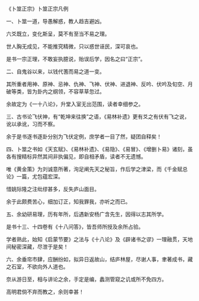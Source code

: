 《卜筮正宗》卜筮正宗凡例

一、卜筮一道，导愚解惑，教人趋吉避凶。

六爻既立，变化斯呈，莫不有至当不易之理。

世人胸无成见，不能推究精微，只以惑世诬民，深可哀也。

是书一宗正理，不敢妄执臆说，贻误后学，因名之曰“正宗”。

二、自鬼谷以来，以钱代蓍而易之道一变。

其所重者用神、原神、忌神、仇神、飞神、伏神、进退神、反吟、伏吟及旬空、月破等类，皆为卦内之纲领，不容草草忽过。

余故定为《一十八论》，升堂入室无出范围，读者幸细参之。

三、古书论飞伏神，有“乾坤来往换”之语，《易林补遗》更有爻之有伏有飞之说，讹以承讹，习而不察。

余于是书逐书逐卦分别为飞伏定例，庶学者一目了然，疑团自释矣！

四、卜筮之书如《天玄赋》、《易林补遗》、《易隐》、《易冒》、《增删卜易》诸刻，虽各有搜精标异然其间非执偏见，即自相矛盾，读者不无遗憾。

唯《黄金策》为刘诚意所著，洵足阐先天之秘旨，作后学之津梁，而《千金赋总论》一篇，尤包蕴宏深。

惜姚际隆之注纰缪甚多，反失庐山面目。

余于此颇费苦心，细加订正，知我罪我，亦听之而已。

五、余幼研易理，历有年所，后遇新安杨广含先生，因得以志其所学。

是书十三、十四卷有《十八问答》，皆吾师所授及余所占验。

学者熟此，始知《启蒙节要》之法与《十八论》及《辟诸书之谬》一理融贯，天地间秘密深藏，尽泄于是矣！

六、余垂帘市肆，应酬纷如，拟异日返故山，结庐林屋，尽谢人事，聿著成书，藏之石室，不欲向外人道也。

奈从游日至，相与讲论之余，手定是编，蠡测管窥之讥或所不免四方。

高明君倘不弃而教之，余则幸甚！

